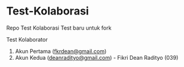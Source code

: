 # Test-Kolaborasi
Repo Test Kolaborasi
Test baru untuk fork

Test Kolaborator
1. Akun Pertama (fkrdean@gmail.com)
2. Akun Kedua (deanradityo@gmail.com) - Fikri Dean Radityo (039)
